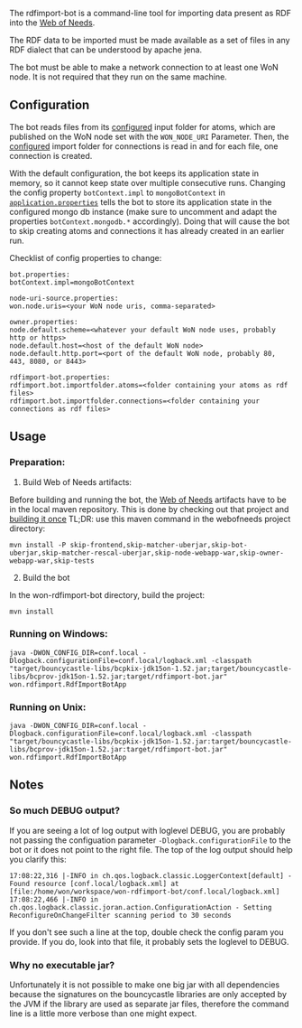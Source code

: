 The rdfimport-bot is a command-line tool for importing data present as RDF into the [Web of Needs](https://github.com/researchstudio-sat/webofneeds/).

The RDF data to be imported must be made available as a set of files in any RDF dialect that can be understood by apache jena.

The bot must be able to make a network connection to at least one WoN node. It is not required that they run on the same machine.

## Configuration
The bot reads files from its [configured](src/main/resources/application.properties) input folder for atoms, which are published on the WoN node set with the `WON_NODE_URI` Parameter. Then, the [configured](src/main/resources/application.properties) import folder for connections is read in and for each file, one connection is created. 

With the default configuration, the bot keeps its application state in memory, so it cannot keep state over multiple consecutive runs. Changing the config property `botContext.impl` to `mongoBotContext` in [`application.properties`](src/main/resources/application.properties) tells the bot to store its application state in the configured mongo db instance (make sure to uncomment and adapt the properties `botContext.mongodb.*` accordingly). Doing that will cause the bot to skip creating atoms and connections it has already created in an earlier run. 



Checklist of config properties to change:
``` 
bot.properties: 
botContext.impl=mongoBotContext

node-uri-source.properties:
won.node.uris=<your WoN node uris, comma-separated>

owner.properties:
node.default.scheme=<whatever your default WoN node uses, probably http or https>
node.default.host=<host of the default WoN node>
node.default.http.port=<port of the default WoN node, probably 80, 443, 8080, or 8443>

rdfimport-bot.properties:
rdfimport.bot.importfolder.atoms=<folder containing your atoms as rdf files>
rdfimport.bot.importfolder.connections=<folder containing your connections as rdf files>

```



## Usage

### Preparation: 

1. Build Web of Needs artifacts:

Before building and running the bot, the [Web of Needs](https://github.com/researchstudio-sat/webofneeds/) artifacts have to be in the local maven repository. This is done by checking out that project and [building it once](https://github.com/researchstudio-sat/webofneeds/blob/master/documentation/building-with-maven.md) TL;DR: use this maven command in the webofneeds project directory:
```
mvn install -P skip-frontend,skip-matcher-uberjar,skip-bot-uberjar,skip-matcher-rescal-uberjar,skip-node-webapp-war,skip-owner-webapp-war,skip-tests
``` 

2. Build the bot

In the won-rdfimport-bot directory, build the project:
```
mvn install 
```

### Running on Windows:
```
java -DWON_CONFIG_DIR=conf.local -Dlogback.configurationFile=conf.local/logback.xml -classpath "target/bouncycastle-libs/bcpkix-jdk15on-1.52.jar;target/bouncycastle-libs/bcprov-jdk15on-1.52.jar;target/rdfimport-bot.jar" won.rdfimport.RdfImportBotApp 
```

### Running on Unix:
```
java -DWON_CONFIG_DIR=conf.local -Dlogback.configurationFile=conf.local/logback.xml -classpath "target/bouncycastle-libs/bcpkix-jdk15on-1.52.jar:target/bouncycastle-libs/bcprov-jdk15on-1.52.jar:target/rdfimport-bot.jar" won.rdfimport.RdfImportBotApp 
```



## Notes
### So much DEBUG output?
If you are seeing a lot of log output with loglevel DEBUG, you are probably not passing the configuation parameter `-Dlogback.configurationFile` to the bot or it does not point to the right file. 
The top of the log output should help you clarify this:
```
17:08:22,316 |-INFO in ch.qos.logback.classic.LoggerContext[default] - Found resource [conf.local/logback.xml] at [file:/home/won/workspace/won-rdfimport-bot/conf.local/logback.xml]
17:08:22,466 |-INFO in ch.qos.logback.classic.joran.action.ConfigurationAction - Setting ReconfigureOnChangeFilter scanning period to 30 seconds
```
If you don't see such a line at the top, double check the config param you provide. If you do, look into that file, it probably sets the loglevel to DEBUG.


### Why no executable jar?
Unfortunately it is not possible to make one big jar with all dependencies because the signatures on the bouncycastle libraries are only accepted by the JVM if the library are used as separate jar files, therefore the command line is a little more verbose than one might expect. 


